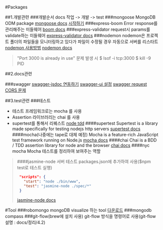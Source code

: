 #Packages

##1.개발관련
###개발순서
docs 작업 -> 개발 -> test
###mongoose
MongoDB ODM package
[mongoose docs](http://mongoosejs.com)
[시작하기](https://velopert.com/594)
###express-boom
Error response를 관리해주는 미들웨어
[boom docs](https://www.npmjs.com/package/express-boom)
###express-validator
request시 params를 validate하는 미들웨어
[express-validator docs](https://github.com/ctavan/express-validator)
###nodemon
nodemon은 프로젝트 폴더의 파일들을 모니터링하고 있다가 파일이 수정될 경우 자동으로 서버를 리스타트
[nodemon 사용방법](https://blog.outsider.ne.kr/649)
[nodemon docs](https://www.npmjs.com/package/nodemon)
> "Port 3000 is already in use" 문제 발생 시
> $ lsof -i tcp:3000
> $ kill -9 PID

##2.docs관련

###swagger
[swagger-jsdoc 연동하기](http://mherman.org/blog/2016/05/26/swagger-and-nodejs/#.WbEtOq068kF)
[swagger-ui 설정](https://github.com/swagger-api/swagger-ui)
[swagger request CORS 문제](http://guswnsxodlf.github.io/enable-CORS-on-express)

##3.test관련
###테스트
- 테스트 프레임워크로는 mocha 를 사용 
- Assertion 라이브러리는 chai 를 사용 
- supertest를 통해서 리퀘스트
[node tdd](http://seokjun.kr/node-js-tdd/)
####supertest
Supertest is a library made specifically for testing nodejs http servers
[supertest docs](https://www.npmjs.com/package/supertest)
####mocha(나중에는 tape로 대체 예정)
Mocha is a feature-rich JavaScript test framework running on Node.js
[mocha docs](https://www.npmjs.com/package/mocha)
####chai
Chai is a BDD / TDD assertion library for node and the browser 
[chai docs](https://www.npmjs.com/package/chai)
####nyc mocha
Mocha 테스트를 정리하여 보여주는 역할

>####jasmine-node
>서버 테스트
>packages.json에 추가하여 사용($npm test로 테스트 실행)
>```json
>  "scripts": {
>    "start": "node ./bin/www",
>    "test": "jasmine-node ./spec/*"
>  }
>```
>[jasmine-node docs](https://github.com/mhevery/jasmine-node)

#Tool
###robomongo
mongoDB visualize 하는 tool
[다운로드](https://robomongo.org)
###mongodb compass
###git-flow(brew에 설치 사용)
git-flow 방식을 명령어로 사용(git-flow 설명 : docs/정리/4.2)

